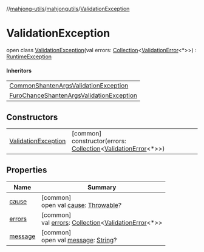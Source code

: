 //[mahjong-utils](../../../index.md)/[mahjongutils](../index.md)/[ValidationException](index.md)

# ValidationException

open class [ValidationException](index.md)(val errors: [Collection](https://kotlinlang.org/api/latest/jvm/stdlib/kotlin.collections/-collection/index.html)&lt;[ValidationError](../-validation-error/index.md)&lt;*&gt;&gt;) : [RuntimeException](https://kotlinlang.org/api/latest/jvm/stdlib/kotlin/-runtime-exception/index.html)

#### Inheritors

| |
|---|
| [CommonShantenArgsValidationException](../../mahjongutils.shanten/-common-shanten-args-validation-exception/index.md) |
| [FuroChanceShantenArgsValidationException](../../mahjongutils.shanten/-furo-chance-shanten-args-validation-exception/index.md) |

## Constructors

| | |
|---|---|
| [ValidationException](-validation-exception.md) | [common]<br>constructor(errors: [Collection](https://kotlinlang.org/api/latest/jvm/stdlib/kotlin.collections/-collection/index.html)&lt;[ValidationError](../-validation-error/index.md)&lt;*&gt;&gt;) |

## Properties

| Name | Summary |
|---|---|
| [cause](../../mahjongutils.shanten/-furo-chance-shanten-args-validation-exception/index.md#-654012527%2FProperties%2F1581026887) | [common]<br>open val [cause](../../mahjongutils.shanten/-furo-chance-shanten-args-validation-exception/index.md#-654012527%2FProperties%2F1581026887): [Throwable](https://kotlinlang.org/api/latest/jvm/stdlib/kotlin/-throwable/index.html)? |
| [errors](errors.md) | [common]<br>val [errors](errors.md): [Collection](https://kotlinlang.org/api/latest/jvm/stdlib/kotlin.collections/-collection/index.html)&lt;[ValidationError](../-validation-error/index.md)&lt;*&gt;&gt; |
| [message](../../mahjongutils.shanten/-furo-chance-shanten-args-validation-exception/index.md#1824300659%2FProperties%2F1581026887) | [common]<br>open val [message](../../mahjongutils.shanten/-furo-chance-shanten-args-validation-exception/index.md#1824300659%2FProperties%2F1581026887): [String](https://kotlinlang.org/api/latest/jvm/stdlib/kotlin/-string/index.html)? |
